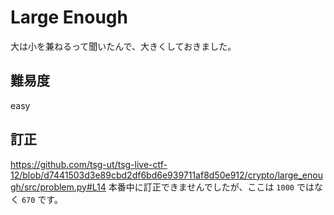 # Large Enough

大は小を兼ねるって聞いたんで、大きくしておきました。

## 難易度

easy

## 訂正

https://github.com/tsg-ut/tsg-live-ctf-12/blob/d7441503d3e89cbd2df6bd6e939711af8d50e912/crypto/large_enough/src/problem.py#L14
本番中に訂正できませんでしたが、ここは `1000` ではなく `670` です。
